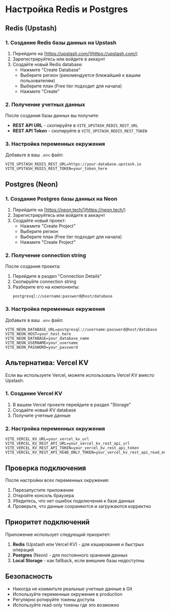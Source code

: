 # Настройка Redis и Postgres

## Redis (Upstash)

### 1. Создание Redis базы данных на Upstash

1. Перейдите на [https://upstash.com/](https://upstash.com/)
2. Зарегистрируйтесь или войдите в аккаунт
3. Создайте новый Redis database:
   - Нажмите "Create Database"
   - Выберите регион (рекомендуется ближайший к вашим пользователям)
   - Выберите план (Free tier подходит для начала)
   - Нажмите "Create"

### 2. Получение учетных данных

После создания базы данных вы получите:
- **REST API URL** - скопируйте в `VITE_UPSTASH_REDIS_REST_URL`
- **REST API Token** - скопируйте в `VITE_UPSTASH_REDIS_REST_TOKEN`

### 3. Настройка переменных окружения

Добавьте в ваш `.env` файл:
```env
VITE_UPSTASH_REDIS_REST_URL=https://your-database.upstash.io
VITE_UPSTASH_REDIS_REST_TOKEN=your_token_here
```

## Postgres (Neon)

### 1. Создание Postgres базы данных на Neon

1. Перейдите на [https://neon.tech/](https://neon.tech/)
2. Зарегистрируйтесь или войдите в аккаунт
3. Создайте новый проект:
   - Нажмите "Create Project"
   - Выберите регион
   - Выберите план (Free tier подходит для начала)
   - Нажмите "Create Project"

### 2. Получение connection string

После создания проекта:
1. Перейдите в раздел "Connection Details"
2. Скопируйте connection string
3. Разберите его на компоненты:
   ```
   postgresql://username:password@host/database
   ```

### 3. Настройка переменных окружения

Добавьте в ваш `.env` файл:
```env
VITE_NEON_DATABASE_URL=postgresql://username:password@host/database
VITE_NEON_HOST=your_host_here
VITE_NEON_DATABASE=your_database_name
VITE_NEON_USERNAME=your_username
VITE_NEON_PASSWORD=your_password
```

## Альтернатива: Vercel KV

Если вы используете Vercel, можете использовать Vercel KV вместо Upstash:

### 1. Создание Vercel KV

1. В вашем Vercel проекте перейдите в раздел "Storage"
2. Создайте новый KV database
3. Получите учетные данные

### 2. Настройка переменных окружения

```env
VITE_VERCEL_KV_URL=your_vercel_kv_url
VITE_VERCEL_KV_REST_API_URL=your_vercel_kv_rest_api_url
VITE_VERCEL_KV_REST_API_TOKEN=your_vercel_kv_rest_api_token
VITE_VERCEL_KV_REST_API_READ_ONLY_TOKEN=your_vercel_kv_rest_api_read_only_token
```

## Проверка подключения

После настройки всех переменных окружения:

1. Перезапустите приложение
2. Откройте консоль браузера
3. Убедитесь, что нет ошибок подключения к базе данных
4. Проверьте, что данные сохраняются и загружаются корректно

## Приоритет подключений

Приложение использует следующий приоритет:
1. **Redis** (Upstash или Vercel KV) - для кэширования и быстрых операций
2. **Postgres** (Neon) - для постоянного хранения данных
3. **Local Storage** - как fallback, если внешние базы недоступны

## Безопасность

- Никогда не коммитьте реальные учетные данные в Git
- Используйте переменные окружения в production
- Регулярно ротируйте токены доступа
- Используйте read-only токены где это возможно
